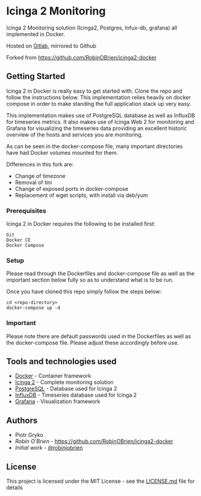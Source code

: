 # Icinga 2 Monitoring

Icinga 2 Monitoring solution (Icinga2, Postgres, Infux-db, grafana) all implemented in Docker.

Hosted on [Gitlab](https://gitlab.com/pgryko/icinga2-docker), mirrored to Github

Forked from https://github.com/RobinOBrien/icinga2-docker

## Getting Started

Icinga 2 in Docker is really easy to get started with. Clone the repo and follow the instructions below. This implementation relies heavily on docker compose in order to make standing the full application stack up very easy.

This implementation makes use of PostgreSQL database as well as InfluxDB for timeseries metrics. It also makes use of Icinga Web 2 for monitoring and Grafana for visualizing the timeseries data providing an excellent historic overview of the hosts and services you are monitoring.

As can be seen in the docker-compose file, many important directories have had Docker volumes mounted for them.

Differences in this fork are:

- Change of timezone
- Removal of tini
- Change of exposed ports in docker-compose
- Replacement of wget scripts, with install via deb/yum

### Prerequisites

Icinga 2 in Docker requires the following to be installed first:

```
Git
Docker CE
Docker Compose
```

### Setup

Please read through the Dockerfiles and docker-compose file as well as the important section below fully so as to understand what is to be run.

Once you have cloned this repo simply follow the steps below:

```
cd <repo-directory>
docker-compose up -d
```

### Important

Please note there are default passwords used in the Dockerfiles as well as the docker-compose file. Please adjust these accordingly before use.

## Tools and technologies used  

* [Docker](https://www.docker.com/community-edition) - Container framework
* [Icinga 2](https://www.icinga.com/products/icinga-2/) - Complete monitoring solution
* [PostgreSQL](https://www.postgresql.org/) - Database used for Icinga 2
* [InfluxDB](https://www.influxdata.com/) - Timeseries database used for Icinga 2
* [Grafana](https://grafana.com/) - Visualization framework

## Authors
* Piotr Gryko
* *Robin O'Brien* - https://github.com/RobinOBrien/icinga2-docker
* *Initial work* - [@robinjobrien](https://twitter.com/robinjobrien)

## License

This project is licensed under the MIT License - see the [LICENSE.md](LICENSE.md) file for details
